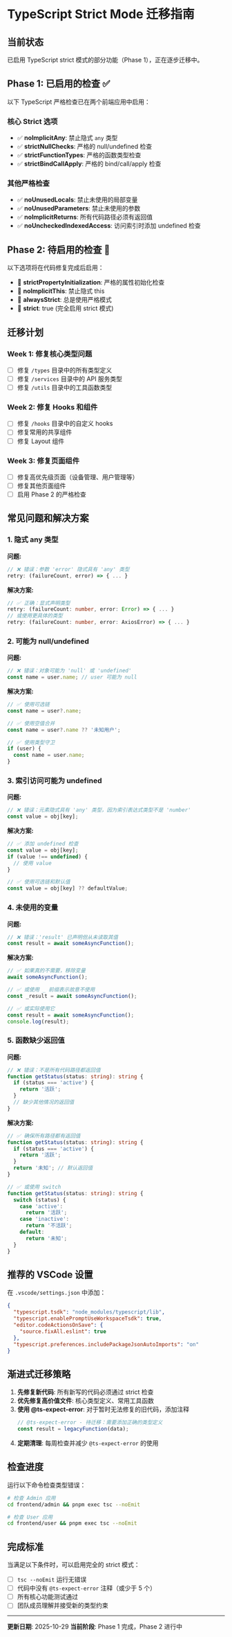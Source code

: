 # TypeScript Strict Mode 迁移指南

## 当前状态

已启用 TypeScript strict 模式的部分功能（Phase 1），正在逐步迁移中。

## Phase 1: 已启用的检查 ✅

以下 TypeScript 严格检查已在两个前端应用中启用：

### 核心 Strict 选项
- ✅ **noImplicitAny**: 禁止隐式 `any` 类型
- ✅ **strictNullChecks**: 严格的 null/undefined 检查
- ✅ **strictFunctionTypes**: 严格的函数类型检查
- ✅ **strictBindCallApply**: 严格的 bind/call/apply 检查

### 其他严格检查
- ✅ **noUnusedLocals**: 禁止未使用的局部变量
- ✅ **noUnusedParameters**: 禁止未使用的参数
- ✅ **noImplicitReturns**: 所有代码路径必须有返回值
- ✅ **noUncheckedIndexedAccess**: 访问索引时添加 undefined 检查

## Phase 2: 待启用的检查 🔄

以下选项将在代码修复完成后启用：

- 🔄 **strictPropertyInitialization**: 严格的属性初始化检查
- 🔄 **noImplicitThis**: 禁止隐式 this
- 🔄 **alwaysStrict**: 总是使用严格模式
- 🔄 **strict**: true (完全启用 strict 模式)

## 迁移计划

### Week 1: 修复核心类型问题
- [ ] 修复 `/types` 目录中的所有类型定义
- [ ] 修复 `/services` 目录中的 API 服务类型
- [ ] 修复 `/utils` 目录中的工具函数类型

### Week 2: 修复 Hooks 和组件
- [ ] 修复 `/hooks` 目录中的自定义 hooks
- [ ] 修复常用的共享组件
- [ ] 修复 Layout 组件

### Week 3: 修复页面组件
- [ ] 修复高优先级页面（设备管理、用户管理等）
- [ ] 修复其他页面组件
- [ ] 启用 Phase 2 的严格检查

## 常见问题和解决方案

### 1. 隐式 any 类型

**问题:**
```typescript
// ❌ 错误：参数 'error' 隐式具有 'any' 类型
retry: (failureCount, error) => { ... }
```

**解决方案:**
```typescript
// ✅ 正确：显式声明类型
retry: (failureCount: number, error: Error) => { ... }
// 或使用更具体的类型
retry: (failureCount: number, error: AxiosError) => { ... }
```

### 2. 可能为 null/undefined

**问题:**
```typescript
// ❌ 错误：对象可能为 'null' 或 'undefined'
const name = user.name; // user 可能为 null
```

**解决方案:**
```typescript
// ✅ 使用可选链
const name = user?.name;

// ✅ 使用空值合并
const name = user?.name ?? '未知用户';

// ✅ 使用类型守卫
if (user) {
  const name = user.name;
}
```

### 3. 索引访问可能为 undefined

**问题:**
```typescript
// ❌ 错误：元素隐式具有 'any' 类型，因为索引表达式类型不是 'number'
const value = obj[key];
```

**解决方案:**
```typescript
// ✅ 添加 undefined 检查
const value = obj[key];
if (value !== undefined) {
  // 使用 value
}

// ✅ 使用可选链和默认值
const value = obj[key] ?? defaultValue;
```

### 4. 未使用的变量

**问题:**
```typescript
// ❌ 错误：'result' 已声明但从未读取其值
const result = await someAsyncFunction();
```

**解决方案:**
```typescript
// ✅ 如果真的不需要，移除变量
await someAsyncFunction();

// ✅ 或使用 _ 前缀表示故意不使用
const _result = await someAsyncFunction();

// ✅ 或实际使用它
const result = await someAsyncFunction();
console.log(result);
```

### 5. 函数缺少返回值

**问题:**
```typescript
// ❌ 错误：不是所有代码路径都返回值
function getStatus(status: string): string {
  if (status === 'active') {
    return '活跃';
  }
  // 缺少其他情况的返回值
}
```

**解决方案:**
```typescript
// ✅ 确保所有路径都有返回值
function getStatus(status: string): string {
  if (status === 'active') {
    return '活跃';
  }
  return '未知'; // 默认返回值
}

// ✅ 或使用 switch
function getStatus(status: string): string {
  switch (status) {
    case 'active':
      return '活跃';
    case 'inactive':
      return '不活跃';
    default:
      return '未知';
  }
}
```

## 推荐的 VSCode 设置

在 `.vscode/settings.json` 中添加：

```json
{
  "typescript.tsdk": "node_modules/typescript/lib",
  "typescript.enablePromptUseWorkspaceTsdk": true,
  "editor.codeActionsOnSave": {
    "source.fixAll.eslint": true
  },
  "typescript.preferences.includePackageJsonAutoImports": "on"
}
```

## 渐进式迁移策略

1. **先修复新代码**: 所有新写的代码必须通过 strict 检查
2. **优先修复高价值文件**: 核心类型定义、常用工具函数
3. **使用 @ts-expect-error**: 对于暂时无法修复的旧代码，添加注释
   ```typescript
   // @ts-expect-error - 待迁移：需要添加正确的类型定义
   const result = legacyFunction(data);
   ```
4. **定期清理**: 每周检查并减少 `@ts-expect-error` 的使用

## 检查进度

运行以下命令检查类型错误：

```bash
# 检查 Admin 应用
cd frontend/admin && pnpm exec tsc --noEmit

# 检查 User 应用
cd frontend/user && pnpm exec tsc --noEmit
```

## 完成标准

当满足以下条件时，可以启用完全的 strict 模式：

- [ ] `tsc --noEmit` 运行无错误
- [ ] 代码中没有 `@ts-expect-error` 注释（或少于 5 个）
- [ ] 所有核心功能测试通过
- [ ] 团队成员理解并接受新的类型约束

---

**更新日期**: 2025-10-29
**当前阶段**: Phase 1 完成，Phase 2 进行中
